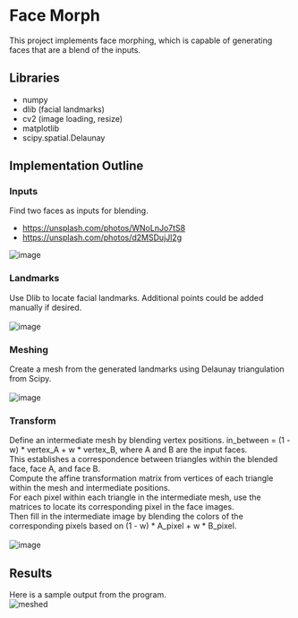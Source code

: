 # Face Morph
This project implements face morphing, which is capable of generating faces that are a blend of the inputs.

## Libraries 
* numpy
* dlib (facial landmarks)
* cv2 (image loading, resize)
* matplotlib
* scipy.spatial.Delaunay

## Implementation Outline
### Inputs
Find two faces as inputs for blending. </br>
* https://unsplash.com/photos/WNoLnJo7tS8
* https://unsplash.com/photos/d2MSDujJl2g

![image](https://github.com/XDDz123/face-morph/assets/20507222/bdcde3f8-713b-4793-a8fe-77e8cb3e78b4) </br>

### Landmarks
Use Dlib to locate facial landmarks. Additional points could be added manually if desired.</br></br>
![image](https://github.com/XDDz123/face-morph/assets/20507222/1b91d86e-f506-4439-9b98-73bfce997875)

### Meshing
Create a mesh from the generated landmarks using Delaunay triangulation from Scipy.</br></br>
![image](https://github.com/XDDz123/face-morph/assets/20507222/8694d544-eea4-48ec-9ede-a96ef4d14731)

### Transform
Define an intermediate mesh by blending vertex positions. in_between = (1 - w) * vertex_A + w * vertex_B, where A and B are the input faces. </br>
This establishes a correspondence between triangles within the blended face, face A, and face B.  </br>
Compute the affine transformation matrix from vertices of each triangle within the mesh and intermediate positions. </br>
For each pixel within each triangle in the intermediate mesh, use the matrices to locate its corresponding pixel in the face images. </br>
Then fill in the intermediate image by blending the colors of the corresponding pixels based on (1 - w) * A_pixel + w * B_pixel.</br> </br>
![image](https://github.com/XDDz123/face-morph/assets/20507222/f548a34b-b468-4371-9793-edd9b7c33aa5)

## Results
Here is a sample output from the program. </br>
![meshed](https://github.com/XDDz123/face-morph/assets/20507222/3d5f9657-a28f-4cd9-92d7-a0b966113a28)
